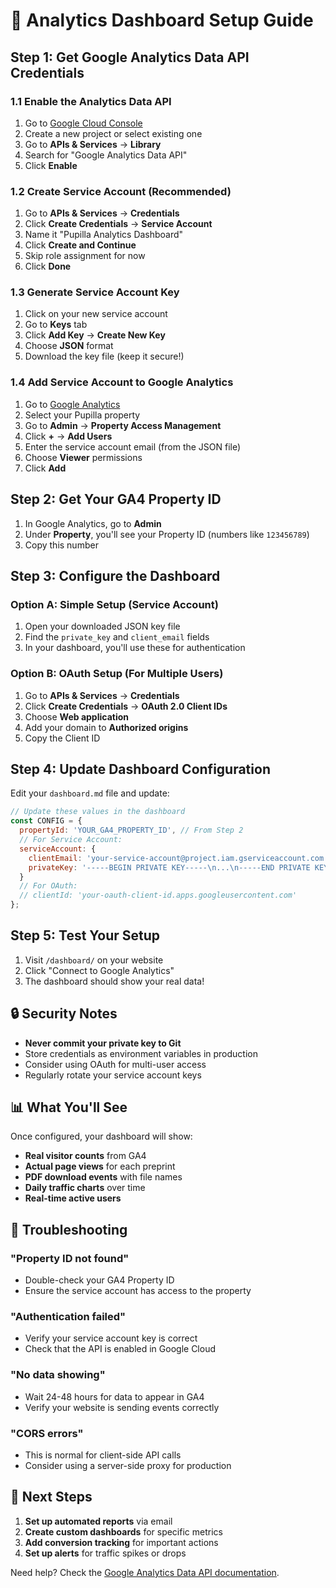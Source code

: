 # 🔧 Analytics Dashboard Setup Guide

## Step 1: Get Google Analytics Data API Credentials

### **1.1 Enable the Analytics Data API**
1. Go to [Google Cloud Console](https://console.cloud.google.com/)
2. Create a new project or select existing one
3. Go to **APIs & Services** → **Library**
4. Search for "Google Analytics Data API"
5. Click **Enable**

### **1.2 Create Service Account (Recommended)**
1. Go to **APIs & Services** → **Credentials**
2. Click **Create Credentials** → **Service Account**
3. Name it "Pupilla Analytics Dashboard"
4. Click **Create and Continue**
5. Skip role assignment for now
6. Click **Done**

### **1.3 Generate Service Account Key**
1. Click on your new service account
2. Go to **Keys** tab
3. Click **Add Key** → **Create New Key**
4. Choose **JSON** format
5. Download the key file (keep it secure!)

### **1.4 Add Service Account to Google Analytics**
1. Go to [Google Analytics](https://analytics.google.com/)
2. Select your Pupilla property
3. Go to **Admin** → **Property Access Management**
4. Click **+** → **Add Users**
5. Enter the service account email (from the JSON file)
6. Choose **Viewer** permissions
7. Click **Add**

## Step 2: Get Your GA4 Property ID

1. In Google Analytics, go to **Admin**
2. Under **Property**, you'll see your Property ID (numbers like `123456789`)
3. Copy this number

## Step 3: Configure the Dashboard

### **Option A: Simple Setup (Service Account)**
1. Open your downloaded JSON key file
2. Find the `private_key` and `client_email` fields
3. In your dashboard, you'll use these for authentication

### **Option B: OAuth Setup (For Multiple Users)**
1. Go to **APIs & Services** → **Credentials**
2. Click **Create Credentials** → **OAuth 2.0 Client IDs**
3. Choose **Web application**
4. Add your domain to **Authorized origins**
5. Copy the Client ID

## Step 4: Update Dashboard Configuration

Edit your `dashboard.md` file and update:

```javascript
// Update these values in the dashboard
const CONFIG = {
  propertyId: 'YOUR_GA4_PROPERTY_ID', // From Step 2
  // For Service Account:
  serviceAccount: {
    clientEmail: 'your-service-account@project.iam.gserviceaccount.com',
    privateKey: '-----BEGIN PRIVATE KEY-----\n...\n-----END PRIVATE KEY-----\n'
  }
  // For OAuth:
  // clientId: 'your-oauth-client-id.apps.googleusercontent.com'
};
```

## Step 5: Test Your Setup

1. Visit `/dashboard/` on your website
2. Click "Connect to Google Analytics"
3. The dashboard should show your real data!

## 🔒 Security Notes

- **Never commit your private key to Git**
- Store credentials as environment variables in production
- Consider using OAuth for multi-user access
- Regularly rotate your service account keys

## 📊 What You'll See

Once configured, your dashboard will show:
- **Real visitor counts** from GA4
- **Actual page views** for each preprint
- **PDF download events** with file names
- **Daily traffic charts** over time
- **Real-time active users**

## 🚨 Troubleshooting

### "Property ID not found"
- Double-check your GA4 Property ID
- Ensure the service account has access to the property

### "Authentication failed"
- Verify your service account key is correct
- Check that the API is enabled in Google Cloud

### "No data showing"
- Wait 24-48 hours for data to appear in GA4
- Verify your website is sending events correctly

### "CORS errors"
- This is normal for client-side API calls
- Consider using a server-side proxy for production

## 🎯 Next Steps

1. **Set up automated reports** via email
2. **Create custom dashboards** for specific metrics
3. **Add conversion tracking** for important actions
4. **Set up alerts** for traffic spikes or drops

Need help? Check the [Google Analytics Data API documentation](https://developers.google.com/analytics/devguides/reporting/data/v1).
